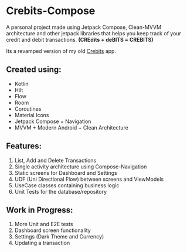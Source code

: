 # Crebits-Compose
A personal project made using Jetpack Compose, Clean-MVVM architecture and other jetpack libraries that helps you keep track of your credit and debit transactions.
**(CREdits + deBITS = CREBITS)**

Its a revamped version of my old [Crebits](https://github.com/Shobu95/Crebits "Crebits") app.

## Created using:

- Kotlin
- Hilt
- Flow
- Room
- Coroutines
- Material Icons
- Jetpack Compose + Navigation
- MVVM + Modern Android + Clean Architecture

## Features:

1. List, Add and Delete Transactions
2. Single activity architecture using Compose-Navigation
2. Static screens for Dashboard and Settings
3. UDF (Uni Directional Flow) between screens and ViewModels
3. UseCase classes containing business logic
4. Unit Tests for the database/repository

## Work in Progress:

1. More Unit and E2E tests
2. Dashboard screen functionality
3. Settings (Dark Theme and Currency)
4. Updating a transaction
